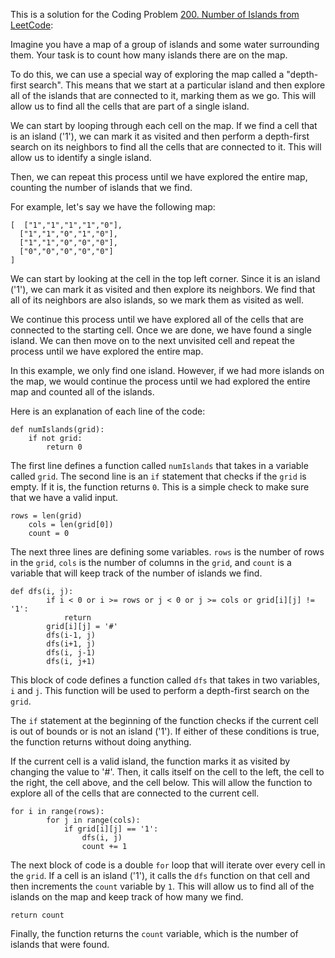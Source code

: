 This is a solution for the Coding Problem [200. Number of Islands from LeetCode](https://leetcode.com/problems/number-of-islands/description):

Imagine you have a map of a group of islands and some water surrounding them. Your task is to count how many islands there are on the map.

To do this, we can use a special way of exploring the map called a "depth-first search". This means that we start at a particular island and then explore all of the islands that are connected to it, marking them as we go. This will allow us to find all the cells that are part of a single island.

We can start by looping through each cell on the map. If we find a cell that is an island ('1'), we can mark it as visited and then perform a depth-first search on its neighbors to find all the cells that are connected to it. This will allow us to identify a single island.

Then, we can repeat this process until we have explored the entire map, counting the number of islands that we find.

For example, let's say we have the following map:

    [  ["1","1","1","1","0"],
      ["1","1","0","1","0"],
      ["1","1","0","0","0"],
      ["0","0","0","0","0"]
    ]

We can start by looking at the cell in the top left corner. Since it is an island ('1'), we can mark it as visited and then explore its neighbors. We find that all of its neighbors are also islands, so we mark them as visited as well.

We continue this process until we have explored all of the cells that are connected to the starting cell. Once we are done, we have found a single island. We can then move on to the next unvisited cell and repeat the process until we have explored the entire map.

In this example, we only find one island. However, if we had more islands on the map, we would continue the process until we had explored the entire map and counted all of the islands.

Here is an explanation of each line of the code:

    def numIslands(grid):
        if not grid:
            return 0

The first line defines a function called `numIslands` that takes in a variable called `grid`. The second line is an `if` statement that checks if the `grid` is empty. If it is, the function returns `0`. This is a simple check to make sure that we have a valid input.

    rows = len(grid)
        cols = len(grid[0])
        count = 0

The next three lines are defining some variables. `rows` is the number of rows in the `grid`, `cols` is the number of columns in the `grid`, and `count` is a variable that will keep track of the number of islands we find.

    def dfs(i, j):
            if i < 0 or i >= rows or j < 0 or j >= cols or grid[i][j] != '1':
                return
            grid[i][j] = '#'
            dfs(i-1, j)
            dfs(i+1, j)
            dfs(i, j-1)
            dfs(i, j+1)

This block of code defines a function called `dfs` that takes in two variables, `i` and `j`. This function will be used to perform a depth-first search on the `grid`.

The `if` statement at the beginning of the function checks if the current cell is out of bounds or is not an island ('1'). If either of these conditions is true, the function returns without doing anything.

If the current cell is a valid island, the function marks it as visited by changing the value to '#'. Then, it calls itself on the cell to the left, the cell to the right, the cell above, and the cell below. This will allow the function to explore all of the cells that are connected to the current cell.

    for i in range(rows):
            for j in range(cols):
                if grid[i][j] == '1':
                    dfs(i, j)
                    count += 1

The next block of code is a double `for` loop that will iterate over every cell in the `grid`. If a cell is an island ('1'), it calls the `dfs` function on that cell and then increments the `count` variable by `1`. This will allow us to find all of the islands on the map and keep track of how many we find.

    return count

Finally, the function returns the `count` variable, which is the number of islands that were found.
